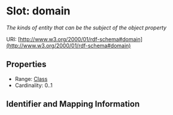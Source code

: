 # Slot: domain
_The kinds of entity that can be the subject of the object property_


URI: [http://www.w3.org/2000/01/rdf-schema#domain](http://www.w3.org/2000/01/rdf-schema#domain)



<!-- no inheritance hierarchy -->


## Properties

 * Range: [Class](Class.md)
 * Cardinality: 0..1



## Identifier and Mapping Information







